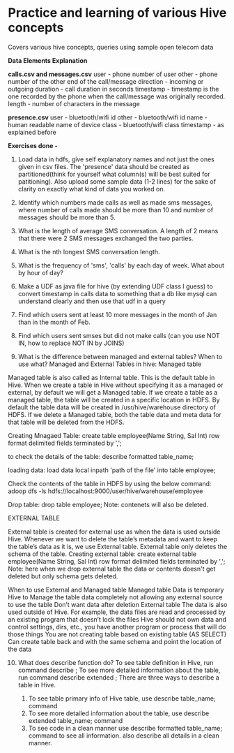 # Practice and learning of various Hive concepts
Covers various hive concepts, queries using sample open telecom data

**Data Elements Explanation**

**calls.csv and messages.csv**
user - phone number of user
other - phone number of the other end of the call/message
direction - incoming or outgoing
duration - call duration in seconds
timestamp - timestamp is the one recorded by the phone when the call/message was originally recorded.
length - number of characters in the message

**presence.csv**
user - bluetooth/wifi id
other - bluetooth/wifi id
name - human readable name of device
class - bluetooth/wifi class
timestamp - as explained before

**Exercises done -**
1. Load data in hdfs, give self explanatory names and not just the ones given in csv files. The 'presence' data should be created as partitioned(think for yourself what column(s) will be best suited for patitioning). Also upload some sample data (1-2 lines) for the sake of clarity on exactly what kind of data you worked on.

2. Identify which numbers made calls as well as made sms messages, where number of calls made should be more than 10 and number of messages should be more than 5.

3. What is the length of average SMS conversation. A length of 2 means that there were 2 SMS messages exchanged the two parties.

4. What is the nth longest SMS conversation length.

5. What is the frequency of 'sms', 'calls' by each day of week. What about by hour of day?

6. Make a UDF as java file for hive (by extending UDF class I guess) to convert timestamp in calls data to something that a db like mysql can understand clearly and then use that udf in a query

7. Find which users sent at least 10 more messages in the month of Jan than in the month of Feb.

8. Find which users sent smses but did not make calls (can you use NOT IN, how to replace NOT IN by JOINS)

9. What is the difference between managed and external tables? When to use what?
Managed and External Tables in hive:
Managed table

Managed table is also called as Internal table. This is the default table in Hive. When we create a table in Hive without specifying it as a managed or external, by default we will get a Managed table.
If we create a table as a managed table, the table will be created in a specific location in HDFS.
By default the table data will be created in /usr/hive/warehouse directory of HDFS.
If we delete a Managed table, both the table data and meta data for that table will be deleted from the HDFS.

Creating Mnagaed Table:
create table employee(Name String, Sal Int) row format delimited fields terminated by ',';

to check the details of the table:
describe formatted table_name;

loading data:
load data local inpath 'path of the file' into table employee;

Check the contents of the table in HDFS by using the below command:
adoop dfs -ls hdfs://localhost:9000/user/hive/warehouse/employee

Drop table:
drop table employee;
Note: contenets will also be deleted.

EXTERNAL TABLE

External table is created for external use as when the data is used outside Hive. Whenever we want to delete the table’s metadata and want to keep the table’s data as it is, we use External table. External table only deletes the schema of the table.
Creating external table:
create external table employee(Name String, Sal Int) row format delimited fields terminated by ',';
Note: here when we drop external table the data or contents doesn't get deleted but only schema gets deleted.

When to use External and Managed table
Managed table
    Data is temporary
    Hive to Manage the table data completely not allowing any external source to use the table
    Don’t want data after deletion
External table
    The data is also used outside of Hive. For example, the data files are read and processed by an existing program that doesn’t lock the files
    Hive should not own data and control settings, dirs, etc., you have another program or process that will do those things
    You are not creating table based on existing table (AS SELECT)
    Can create table back and with the same schema and point the location of the data
    
10. What does describe function do?
To see table definition in Hive, run command
    describe <table name>;
To see more detailed information about the table, run command
    describe extended <tablename>;
There are three ways to describe a table in Hive.

1) To see table primary info of Hive table, use describe table_name; command
2) To see more detailed information about the table, use describe extended table_name; command
3) To see code in a clean manner use describe formatted table_name; command to see all information. also describe all details in a clean manner.